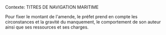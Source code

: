 Contexte: TITRES DE NAVIGATION MARITIME

Pour fixer le montant de l'amende, le préfet prend en compte les circonstances et la gravité du manquement, le comportement de son auteur ainsi que ses ressources et ses charges.